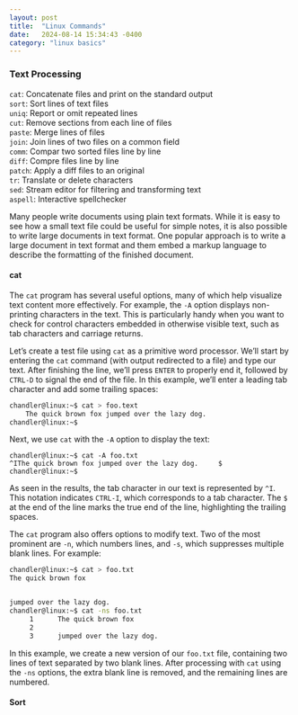 ```yaml
---
layout: post
title:  "Linux Commands"
date:   2024-08-14 15:34:43 -0400
category: "linux basics"
---
```


### Text Processing 

`cat`: Concatenate files and print on the standard output\
`sort`: Sort lines of text files\
`uniq`: Report or omit repeated lines\
`cut`: Remove sections from each line of files\
`paste`: Merge lines of files\
`join`: Join lines of two files on a common field\
`comm`: Compar two sorted files line by line\
`diff`: Compre files line by line\
`patch`: Apply a diff files to an original\
`tr`: Translate or delete characters\
`sed`: Stream editor for filtering and transforming text\
`aspell`: Interactive spellchecker

Many people write documents using plain text formats. While it is easy to see how a small text file could be useful for simple notes, it is also possible to write large documents in text format. One popular approach is to write a large document in text format and them embed a markup language to describe the formatting of the finished document. 

#### cat

The `cat` program has several useful options, many of which help visualize text content more effectively. For example, the `-A` option displays non-printing characters in the text. This is particularly handy when you want to check for control characters embedded in otherwise visible text, such as tab characters and carriage returns.

Let’s create a test file using `cat` as a primitive word processor. We’ll start by entering the `cat` command (with output redirected to a file) and type our text. After finishing the line, we’ll press `ENTER` to properly end it, followed by `CTRL-D` to signal the end of the file. In this example, we’ll enter a leading tab character and add some trailing spaces:

```bash
chandler@linux:~$ cat > foo.text
    The quick brown fox jumped over the lazy dog.
chandler@linux:~$
```

Next, we use `cat` with the `-A` option to display the text:

```
chandler@linux:~$ cat -A foo.txt
^IThe quick brown fox jumped over the lazy dog.     $
chandler@linux:~$
```

As seen in the results, the tab character in our text is represented by `^I`. This notation indicates `CTRL-I`, which corresponds to a tab character. The `$` at the end of the line marks the true end of the line, highlighting the trailing spaces.

The `cat` program also offers options to modify text. Two of the most prominent are `-n`, which numbers lines, and `-s`, which suppresses multiple blank lines. For example:

```bash
chandler@linux:~$ cat > foo.txt
The quick brown fox


jumped over the lazy dog.
chandler@linux:~$ cat -ns foo.txt
     1      The quick brown fox
     2
     3      jumped over the lazy dog.
```
In this example, we create a new version of our `foo.txt` file, containing two lines of text separated by two blank lines. After processing with `cat` using the `-ns` options, the extra blank line is removed, and the remaining lines are numbered.

#### Sort
